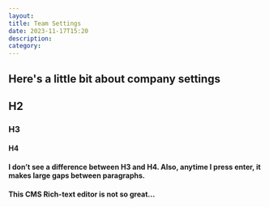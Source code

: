 ```yaml
---
layout: 
title: Team Settings
date: 2023-11-17T15:20
description: 
category: 
---
```


## Here\'s a little bit about company settings

## H2

### H3

#### H4

#### I don’t see a difference between H3 and H4. Also, anytime I press enter, it makes large gaps between paragraphs.

#### This CMS Rich-text editor is not so great...